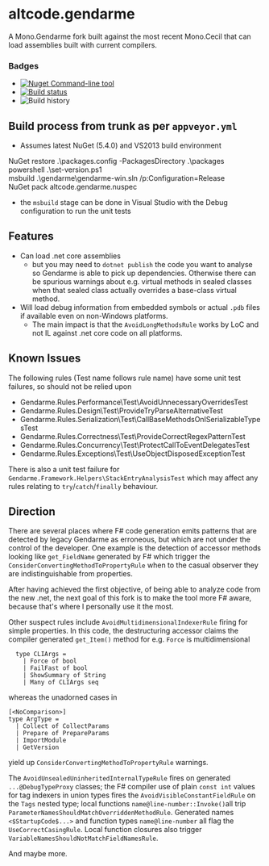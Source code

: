 
# altcode.gendarme
A Mono.Gendarme fork built against the most recent Mono.Cecil that can load assemblies built with current compilers.

### Badges
* [![Nuget](https://buildstats.info/nuget/altcode.gendarme?includePreReleases=true) Command-line tool](https://www.nuget.org/packages/altcode.gendarme)
* [![Build status](https://img.shields.io/appveyor/ci/SteveGilham/Gendarme.svg)](https://ci.appveyor.com/project/SteveGilham/Gendarme)
* ![Build history](https://buildstats.info/appveyor/chart/SteveGilham/Gendarme)

## Build process from trunk as per `appveyor.yml`

* Assumes latest NuGet (5.4.0) and VS2013 build environment

NuGet restore .\packages.config -PackagesDirectory .\packages  
powershell .\set-version.ps1  
msbuild .\gendarme\gendarme-win.sln /p:Configuration=Release  
NuGet pack altcode.gendarme.nuspec

* the `msbuild` stage can be done in Visual Studio with the Debug configuration to run the unit tests

## Features
* Can load .net core assemblies 
  * but you may need to `dotnet publish` the code you want to analyse so Gendarme is able to pick up dependencies.  Otherwise there can be spurious warnings about e.g. virtual methods in sealed classes when that sealed class actually overrides a base-class virtual method.
* Will load debug information from embedded symbols or actual `.pdb` files if available even on non-Windows platforms.
  *  The main impact is that the `AvoidLongMethodsRule` works by LoC and not IL against .net core code on all platforms.

## Known Issues
The following rules (Test name follows rule name) have some unit test failures, so should not be relied upon

* Gendarme.Rules.Performance\Test\AvoidUnnecessaryOverridesTest
* Gendarme.Rules.Design\Test\ProvideTryParseAlternativeTest
* Gendarme.Rules.Serialization\Test\CallBaseMethodsOnISerializableTypesTest
* Gendarme.Rules.Correctness\Test\ProvideCorrectRegexPatternTest
* Gendarme.Rules.Concurrency\Test\ProtectCallToEventDelegatesTest
* Gendarme.Rules.Exceptions\Test\UseObjectDisposedExceptionTest

There is also a unit test failure for `Gendarme.Framework.Helpers\StackEntryAnalysisTest` which may affect any rules relating to `try`/`catch`/`finally` behaviour.

## Direction
There are several places where F# code generation emits patterns that are detected by legacy Gendarme as erroneous, but which are not under the control of the developer. One example is the detection of accessor methods looking like `get_FieldName` generated by F# which trigger the `ConsiderConvertingMethodToPropertyRule` when to the casual observer they are indistinguishable from properties.  

After having achieved the first objective, of being able to analyze code from the new .net, the next goal of this fork is to make the tool more F# aware, because that's where I personally use it the most.

Other suspect rules include `AvoidMultidimensionalIndexerRule` firing for simple properties. In this code, the destructuring accessor claims the compiler generated `get_Item()` method for e.g. `Force` is multidimensional

```
  type CLIArgs =
    | Force of bool
    | FailFast of bool
    | ShowSummary of String
    | Many of CLIArgs seq
```
whereas the unadorned cases in 
```
[<NoComparison>]
type ArgType =
  | Collect of CollectParams
  | Prepare of PrepareParams
  | ImportModule
  | GetVersion
```
yield up `ConsiderConvertingMethodToPropertyRule` warnings.


The `AvoidUnsealedUninheritedInternalTypeRule` fires on generated `...@DebugTypeProxy` classes; the F# compiler use of plain `const int` values for tag indexers in union types fires the `AvoidVisibleConstantFieldRule` on the `Tags` nested type; local functions `name@line-number::Invoke()`all trip `ParameterNamesShouldMatchOverriddenMethodRule`.  Generated names `<$StartupCode$...>` and function types `name@line-number` all flag the `UseCorrectCasingRule`.  Local function closures also trigger `VariableNamesShouldNotMatchFieldNamesRule`.

And maybe more.
